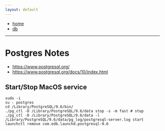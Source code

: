 ```yaml
---
layout: default
---
```

- [home](/index.md)
- [db](/db.md)

---
# Postgres Notes
- <https://www.postgresql.org/>
- <https://www.postgresql.org/docs/10/index.html>


## Start/Stop MacOS service
```
sudo -i
su - postgres
cd /Library/PostgreSQL/9.6/bin/
./pg_ctl -D /Library/PostgreSQL/9.6/data stop -s -m fast # stop
./pg_ctl -D /Library/PostgreSQL/9.6/data -l /Library/PostgreSQL/9.6/data/pg_log/postgresql-server.log start
launchctl remove com.edb.launchd.postgresql-9.6
```
